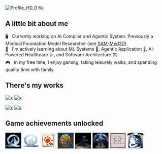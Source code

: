 ![Profile_HD_0 6x](https://github.com/user-attachments/assets/31d60b72-7a7b-4838-92f9-425744b171a4)

## A little bit about me

🖥️ &nbsp; Currently working on AI Compiler and Agentic System. Previously a Medical Foundation Model Researcher (see [SAM-Med3D](https://github.com/uni-medical/SAM-Med3D.git)).\
🧠 &nbsp; I'm actively learning about ML Systems 🔧, Agentic Application 🤖, AI-Powered Healthcare 🩺, and Software Architecture 🏗️.\
🎮 &nbsp; In my free time, I enjoy gaming, taking leisurely walks, and spending quality time with family.

## There's my works
[![x](https://img.shields.io/badge/Prompable_Seg-SAM--Med3D-93C5FD?style=for-the-badge)](https://github.com/uni-medical/SAM-Med3D)
[![x](https://img.shields.io/badge/Scalable_Seg-STU--Net-6EE7B7?style=for-the-badge)](https://github.com/uni-medical/STU-Net)

[![x](https://img.shields.io/badge/Safe_LLM_Agent-PPilot-C4B5FD?style=for-the-badge)](https://github.com/riven2333/PrivacyPilot)
[![x](https://img.shields.io/badge/Medical_AI_Toolkit-MedIM-FDBA74?style=for-the-badge)](https://github.com/uni-medical/pytorch-medical-image-models)


## Game achievements unlocked

<div style="display: flex; justify-content: flex-start; gap: 5px;">
  <img src="assets/BearAndWolf.jpg"      width="50" alt="Game Achievement">
  <img src="assets/FatherAndSon.jpg"     width="50" alt="Game Achievement">
  <img src="assets/MHR.png"              width="50" alt="Game Achievement">
  <img src="assets/MHW.png"              width="50" alt="Game Achievement">
  <img src="assets/DarkSouls.png"        width="50" alt="Game Achievement">
  <img src="assets/ElderRing_HD.png"     width="50" alt="Game Achievement">
  <img src="assets/BlackMyth.jpg"        width="50" alt="Game Achievement">
  <img src="assets/DanganronpaV3.png"    width="50" alt="Game Achievement">
</div>
